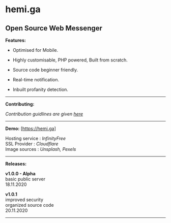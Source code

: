 # hemi.ga 

<h2>Open Source Web Messenger</h2> 

**Features:** <br>

* Optimised for Mobile.

* Highly customisable, PHP powered, Built from scratch. 

* Source code beginner friendly. 

* Real-time notification.

* Inbuilt profanity detection.

---

**Contributing:** <br>

*Contribution guidlines are given [here](https://github.com/stringtherapy/hemi/blob/main/CONTRIBUTING.md)* <br>

---

**Demo:**  [https://hemi.ga] <br>
 
 Hosting service : *InfinityFree* <br>
 SSL Provider    : *Cloudflare* <br>
 Image sources   : *Unsplash, Pexels* 
<br>

---

**Releases:** <br>

**v1.0.0 - Alpha** <br>
basic public server <br>
18.11.2020

**v1.0.1** <br>
improved security <br> 
organized source code <br>
20.11.2020

---
